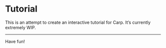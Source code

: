 # Tutorial

This is an attempt to create an interactive tutorial for Carp. It’s currently extremely
WIP.

<hr/>

Have fun!
